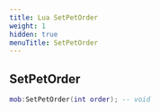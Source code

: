 ```yaml
---
title: Lua SetPetOrder
weight: 1
hidden: true
menuTitle: SetPetOrder
---
```

## SetPetOrder
```lua
mob:SetPetOrder(int order); -- void
```